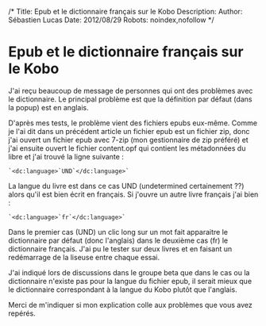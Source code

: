 /*
Title: Epub et le dictionnaire français sur le Kobo
Description: 
Author: Sébastien Lucas
Date: 2012/08/29
Robots: noindex,nofollow
*/
# Epub et le dictionnaire français sur le Kobo

J'ai reçu beaucoup de message de personnes qui ont des problèmes avec le dictionnaire. Le principal problème est que la définition par défaut (dans la popup) est en anglais.

D'après mes tests, le problème vient des fichiers epubs eux-même. Comme je l'ai dit dans un précédent article un fichier epub est un fichier zip, donc j'ai ouvert un fichier epub avec 7-zip (mon gestionnaire de zip préféré) et j'ai ensuite ouvert le fichier content.opf qui contient les métadonnées du libre et j'ai trouvé la ligne suivante : 
```
`<dc:language>`UND`</dc:language>`
```

La langue du livre est dans ce cas UND (undetermined certainement ??) alors qu'il est bien écrit en français. Si j'ouvre un autre livre français j'ai bien :
```
`<dc:language>`fr`</dc:language>`
```

Dans le premier cas (UND) un clic long sur un mot fait apparaitre le dictionnaire par défaut (donc l'anglais) dans le deuxième cas (fr) le dictionnaire français. J'ai pu le tester sur deux livres et en faisant un redémarrage de la liseuse entre chaque essai.

J'ai indiqué lors de discussions dans le groupe beta que dans le cas ou la dictionnaire n'existe pas pour la langue du fichier epub, il serait mieux que le dictionnaire correspondant à la langue du Kobo plutôt que l'anglais.

Merci de m'indiquer si mon explication colle aux problèmes que vous avez repérés.

